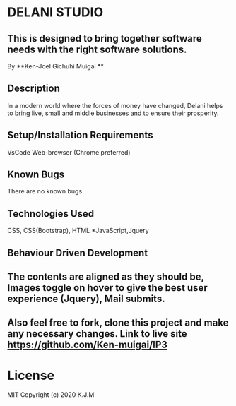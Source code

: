 # DELANI STUDIO
This is designed to bring together software needs with the right software solutions.
---
By **Ken-Joel Gichuhi Muigai **

## Description

In a modern world where the forces of money have changed, Delani helps to bring live, small and middle businesses and to ensure their prosperity.

## Setup/Installation Requirements

VsCode
Web-browser (Chrome preferred)

## Known Bugs

There are no known bugs

## Technologies Used

CSS, CSS(Bootstrap), HTML *JavaScript,Jquery

## Behaviour Driven Development
The contents are aligned as they should be,
Images toggle on hover to give the best user experience (Jquery),
Mail submits.
--
Also feel free to fork, clone this project and make any necessary changes.
Link to live site
https://github.com/Ken-muigai/IP3
--
# License
MIT Copyright (c) 2020 K.J.M
